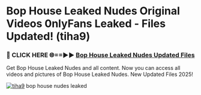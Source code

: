 # Bop House Leaked Nudes Original Videos 0nlyFans Leaked - Files Updated! (tiha9)

<h3>🔴 CLICK HERE 🌐==►► <a href="https://tinyurl.com/5h6xmrr3" rel="nofollow">Bop House Leaked Nudes Updated Files</a></h3>

Get Bop House Leaked Nudes and all content. Now you can access all videos and pictures of Bop House Leaked Nudes. New Updated Files 2025!

[![tiha9](https://i.imgur.com/KVD873Z.gif)](https://tinyurl.com/5h6xmrr3)
bop house nudes leaked